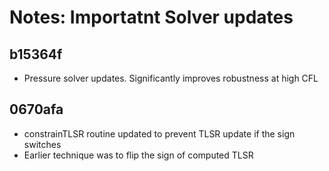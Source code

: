# Notes: Importatnt Solver updates

## b15364f

- Pressure solver updates. Significantly improves robustness at high CFL

## 0670afa

- constrainTLSR routine updated to prevent TLSR update if the sign switches
- Earlier technique was to flip the sign of computed TLSR

